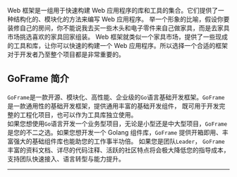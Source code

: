 Web 框架是一组用于快速构建 Web 应用程序的库和工具的集合。它们提供了一种结构化的、模块化的方法来编写 Web 应用程序。
举一个形象的比喻，假设你要装修自己的房间，你不能说我去买一些木头和电子零件来自己做家具，而是去家具市场挑选喜欢的家具回家组装。
Web 框架就类似一个家具市场，提供了一些现成的工具和库，让你可以快速的构建一个 Web 应用程序。所以选择一个合适的框架对于开发者乃至整个项目都是非常重要的。

## GoFrame 简介
`GoFrame`是一款开源、模块化、高性能、企业级的`Go`语言基础开发框架。`GoFrame` 是一款通用性的基础开发框架，提供通用丰富的基础开发组件， 既可用于开发完整的工程化项目，也可以作为工具库独立使用。<br>
如果您想使用`Go`语言开发一个业务型项目，无论是小型还是中大型项目，`GoFrame` 是您的不二之选。如果您想开发一个 Golang 组件库，`GoFrame` 提供开箱即用、丰富强大的基础组件库也能助您的工作事半功倍。 如果您是团队`Leader`， `GoFrame`丰富的资料文档、详尽的代码注释、活跃的社区特点将会极大降低您的指导成本，支持团队快速接入、语言转型与能力提升。

---